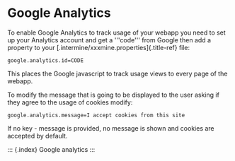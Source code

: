# Google Analytics

To enable Google Analytics to track usage of your webapp you need to set up your Analytics account and get a \'\'\'code\'\'\' from Google then add a property to your \[.intermine/xxxmine.properties\]{.title-ref} file:

```text
google.analytics.id=CODE
```

This places the Google javascript to track usage views to every page of the webapp.

To modify the message that is going to be displayed to the user asking if they agree to the usage of cookies modify:

```text
google.analytics.message=I accept cookies from this site
```

If no key - message is provided, no message is shown and cookies are accepted by default.

::: {.index} Google analytics :::

